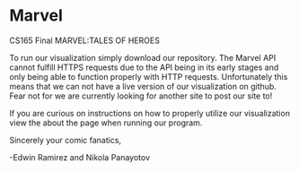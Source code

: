 # Marvel
CS165 Final
MARVEL:TALES OF HEROES

To run our visualization simply download our repository. The Marvel API cannot fulfill HTTPS requests due to the API being 
in its early stages and only being able to function properly with HTTP requests. Unfortunately this means that we can not
have a live version of our visualization on github. Fear not for we are currently looking for another site to post our site to!

If you are curious on instructions on how to properly utilize our visualization view the about the page when running our program.

Sincerely your comic fanatics,

-Edwin Ramirez and Nikola Panayotov

